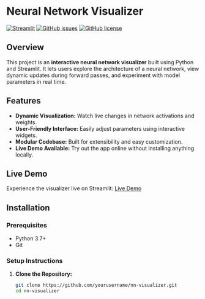 # Neural Network Visualizer

[![Streamlit](https://static.streamlit.io/badges/streamlit_badge_black_white.svg)](https://share.streamlit.io/yourusername/yourapp)
[![GitHub issues](https://img.shields.io/github/issues/yourusername/nn-visualizer.svg)](https://github.com/yourusername/nn-visualizer/issues)
[![GitHub license](https://img.shields.io/github/license/yourusername/nn-visualizer.svg)](https://github.com/yourusername/nn-visualizer/blob/main/LICENSE)

## Overview

This project is an **interactive neural network visualizer** built using Python and Streamlit. It lets users explore the architecture of a neural network, view dynamic updates during forward passes, and experiment with model parameters in real time.

## Features

- **Dynamic Visualization:** Watch live changes in network activations and weights.
- **User-Friendly Interface:** Easily adjust parameters using interactive widgets.
- **Modular Codebase:** Built for extensibility and easy customization.
- **Live Demo Available:** Try out the app online without installing anything locally.

## Live Demo

Experience the visualizer live on Streamlit: [Live Demo](https://share.streamlit.io/yourusername/yourapp)

## Installation

### Prerequisites

- Python 3.7+
- Git

### Setup Instructions

1. **Clone the Repository:**

   ```bash
   git clone https://github.com/yourusername/nn-visualizer.git
   cd nn-visualizer

